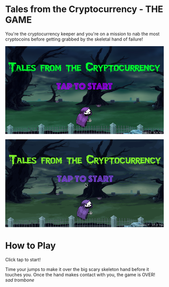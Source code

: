 # Tales from the Cryptocurrency - THE GAME

You're the cryptocurrency keeper and you're on a mission to nab the most cryptocoins before getting grabbed by the skeletal hand of failure!

![crypto game view](https://github.com/rwilhel/cryptogame/blob/master/cryptogame.png "Tales from the Cryptocurrency View")


![crypto game gif](https://github.com/rwilhel/cryptogame/blob/master/cryptogame.gif "Tales from the Cryptocurrency Gameplay")


# How to Play

Click tap to start!

Time your jumps to make it over the big scary skeleton hand before it touches you.
Once the hand makes contact with you, the game is OVER! *sad trombone*
